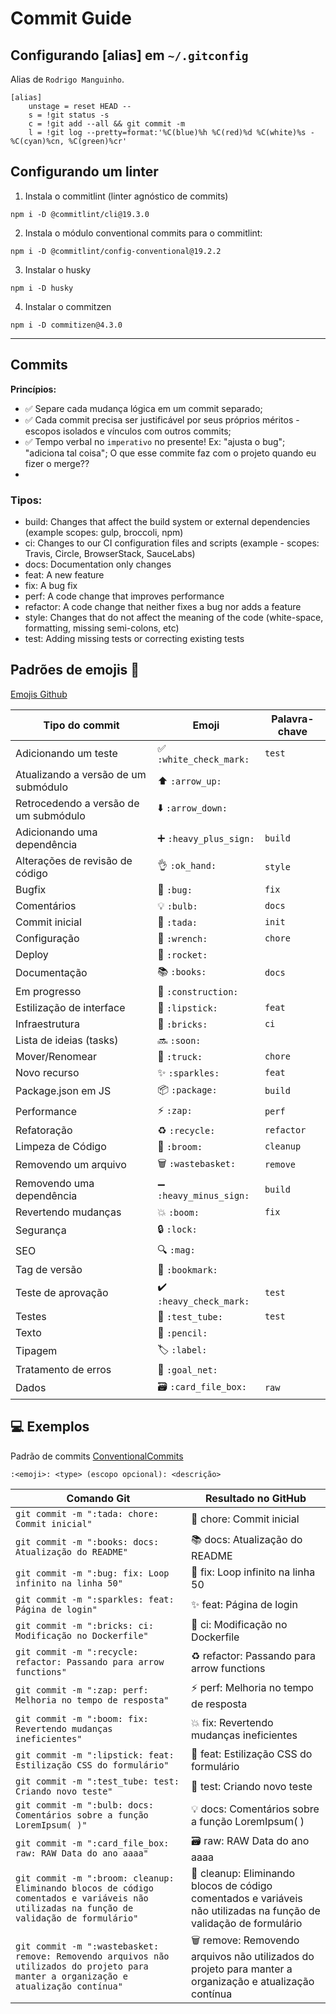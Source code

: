 # Commit Guide

## Configurando [alias] em `~/.gitconfig`
Alias de `Rodrigo Manguinho`.
```
[alias]
	unstage = reset HEAD --
	s = !git status -s 
	c = !git add --all && git commit -m 
	l = !git log --pretty=format:'%C(blue)%h %C(red)%d %C(white)%s - %C(cyan)%cn, %C(green)%cr'
```
## Configurando um linter

1. Instala o commitlint (linter agnóstico de commits)
```shell
npm i -D @commitlint/cli@19.3.0
```
2. Instala o módulo conventional commits para o commitlint:
```shell
npm i -D @commitlint/config-conventional@19.2.2
```
3. Instalar o husky
```shell
npm i -D husky
``` 
4. Instalar o commitzen
```shell
npm i -D commitizen@4.3.0
```
---
## Commits
__Princípios:__

- ✅ Separe cada mudança lógica em um commit separado;
- ✅ Cada commit precisa ser justificável por seus próprios méritos - escopos isolados e vínculos com outros commits;
- ✅ Tempo verbal no `imperativo` no presente! Ex: "ajusta o bug"; "adiciona tal coisa"; O que esse commite faz com o projeto quando eu fizer o merge??
- 

### Tipos:

- build: Changes that affect the build system or external dependencies (example scopes: gulp, broccoli, npm)
- ci: Changes to our CI configuration files and scripts (example - scopes: Travis, Circle, BrowserStack, SauceLabs)
- docs: Documentation only changes
- feat: A new feature
- fix: A bug fix
- perf: A code change that improves performance
- refactor: A code change that neither fixes a bug nor adds a feature
- style: Changes that do not affect the meaning of the code (white-space, formatting, missing semi-colons, etc)
- test: Adding missing tests or correcting existing tests

## Padrões de emojis 💈
[Emojis Github](https://gist.github.com/rxaviers/7360908?permalink_comment_id=5056224)

| Tipo do commit | Emoji | Palavra-chave |
| --- | --- | --- |
| Adicionando um teste | ✅ `:white_check_mark:` | `test` |
| Atualizando a versão de um submódulo | ⬆️ `:arrow_up:` |     |
| Retrocedendo a versão de um submódulo | ⬇️ `:arrow_down:` |     |
| Adicionando uma dependência | ➕ `:heavy_plus_sign:` | `build` |
| Alterações de revisão de código | 👌 `:ok_hand:` | `style` |
| Bugfix | 🐛 `:bug:` | `fix` |
| Comentários | 💡 `:bulb:` | `docs` |
| Commit inicial | 🎉 `:tada:` | `init` |
| Configuração | 🔧 `:wrench:` | `chore` |
| Deploy | 🚀 `:rocket:` |     |
| Documentação | 📚 `:books:` | `docs` |
| Em progresso | 🚧 `:construction:` |     |
| Estilização de interface | 💄 `:lipstick:` | `feat` |
| Infraestrutura | 🧱 `:bricks:` | `ci` |
| Lista de ideias (tasks) | 🔜 `:soon:` |     |
| Mover/Renomear | 🚚 `:truck:` | `chore` |
| Novo recurso | ✨ `:sparkles:` | `feat` |
| Package.json em JS | 📦 `:package:` | `build` |
| Performance | ⚡ `:zap:` | `perf` |
| Refatoração | ♻️ `:recycle:` | `refactor` |
| Limpeza de Código | 🧹 `:broom:` | `cleanup` |
| Removendo um arquivo | 🗑️ `:wastebasket:` | `remove` |
| Removendo uma dependência | ➖ `:heavy_minus_sign:` | `build` |
| Revertendo mudanças | 💥 `:boom:` | `fix` |
| Segurança | 🔒️ `:lock:` |     |
| SEO | 🔍️ `:mag:` |     |
| Tag de versão | 🔖 `:bookmark:` |     |
| Teste de aprovação | ✔️ `:heavy_check_mark:` | `test` |
| Testes | 🧪 `:test_tube:` | `test` |
| Texto | 📝 `:pencil:` |     |
| Tipagem | 🏷️ `:label:` |     |
| Tratamento de erros | 🥅 `:goal_net:` |     |
| Dados | 🗃️ `:card_file_box:` | `raw` |

## 💻 Exemplos
Padrão de commits [ConventionalCommits](https://www.conventionalcommits.org/en/v1.0.0/)

`:<emoji>: <type> (escopo opcional): <descrição>`

| Comando Git | Resultado no GitHub |
| --- | --- |
| `git commit -m ":tada: chore: Commit inicial"` | 🎉 chore: Commit inicial |
| `git commit -m ":books: docs: Atualização do README"` | 📚 docs: Atualização do README |
| `git commit -m ":bug: fix: Loop infinito na linha 50"` | 🐛 fix: Loop infinito na linha 50 |
| `git commit -m ":sparkles: feat: Página de login"` | ✨ feat: Página de login |
| `git commit -m ":bricks: ci: Modificação no Dockerfile"` | 🧱 ci: Modificação no Dockerfile |
| `git commit -m ":recycle: refactor: Passando para arrow functions"` | ♻️ refactor: Passando para arrow functions |
| `git commit -m ":zap: perf: Melhoria no tempo de resposta"` | ⚡ perf: Melhoria no tempo de resposta |
| `git commit -m ":boom: fix: Revertendo mudanças ineficientes"` | 💥 fix: Revertendo mudanças ineficientes |
| `git commit -m ":lipstick: feat: Estilização CSS do formulário"` | 💄 feat: Estilização CSS do formulário |
| `git commit -m ":test_tube: test: Criando novo teste"` | 🧪 test: Criando novo teste |
| `git commit -m ":bulb: docs: Comentários sobre a função LoremIpsum( )"` | 💡 docs: Comentários sobre a função LoremIpsum( ) |
| `git commit -m ":card_file_box: raw: RAW Data do ano aaaa"` | 🗃️ raw: RAW Data do ano aaaa |
| `git commit -m ":broom: cleanup: Eliminando blocos de código comentados e variáveis não utilizadas na função de validação de formulário"` | 🧹 cleanup: Eliminando blocos de código comentados e variáveis não utilizadas na função de validação de formulário |
| `git commit -m ":wastebasket: remove: Removendo arquivos não utilizados do projeto para manter a organização e atualização contínua"` | 🗑️ remove: Removendo arquivos não utilizados do projeto para manter a organização e atualização contínua |